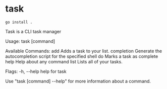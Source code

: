 # task

```
go install .
```
Task is a CLI task manager

Usage:
  task [command]

Available Commands:
  add         Adds a task to your list.
  completion  Generate the autocompletion script for the specified shell
  do          Marks a task as complete
  help        Help about any command
  list        Lists all of your tasks.

Flags:
  -h, --help   help for task

Use "task [command] --help" for more information about a command.
